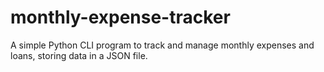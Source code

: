# monthly-expense-tracker
A simple Python CLI program to track and manage monthly expenses and loans, storing data in a JSON file.
